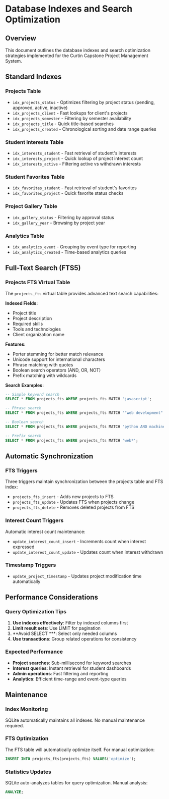 # Database Indexes and Search Optimization

## Overview
This document outlines the database indexes and search optimization strategies implemented for the Curtin Capstone Project Management System.

## Standard Indexes

### Projects Table
- `idx_projects_status` - Optimizes filtering by project status (pending, approved, active, inactive)
- `idx_projects_client` - Fast lookups for client's projects
- `idx_projects_semester` - Filtering by semester availability
- `idx_projects_title` - Quick title-based searches
- `idx_projects_created` - Chronological sorting and date range queries

### Student Interests Table
- `idx_interests_student` - Fast retrieval of student's interests
- `idx_interests_project` - Quick lookup of project interest count
- `idx_interests_active` - Filtering active vs withdrawn interests

### Student Favorites Table
- `idx_favorites_student` - Fast retrieval of student's favorites
- `idx_favorites_project` - Quick favorite status checks

### Project Gallery Table
- `idx_gallery_status` - Filtering by approval status
- `idx_gallery_year` - Browsing by project year

### Analytics Table
- `idx_analytics_event` - Grouping by event type for reporting
- `idx_analytics_created` - Time-based analytics queries

## Full-Text Search (FTS5)

### Projects FTS Virtual Table
The `projects_fts` virtual table provides advanced text search capabilities:

**Indexed Fields:**
- Project title
- Project description
- Required skills
- Tools and technologies
- Client organization name

**Features:**
- Porter stemming for better match relevance
- Unicode support for international characters
- Phrase matching with quotes
- Boolean search operators (AND, OR, NOT)
- Prefix matching with wildcards

**Search Examples:**
```sql
-- Simple keyword search
SELECT * FROM projects_fts WHERE projects_fts MATCH 'javascript';

-- Phrase search
SELECT * FROM projects_fts WHERE projects_fts MATCH '"web development"';

-- Boolean search
SELECT * FROM projects_fts WHERE projects_fts MATCH 'python AND machine learning';

-- Prefix search
SELECT * FROM projects_fts WHERE projects_fts MATCH 'web*';
```

## Automatic Synchronization

### FTS Triggers
Three triggers maintain synchronization between the projects table and FTS index:
- `projects_fts_insert` - Adds new projects to FTS
- `projects_fts_update` - Updates FTS when projects change
- `projects_fts_delete` - Removes deleted projects from FTS

### Interest Count Triggers
Automatic interest count maintenance:
- `update_interest_count_insert` - Increments count when interest expressed
- `update_interest_count_update` - Updates count when interest withdrawn

### Timestamp Triggers
- `update_project_timestamp` - Updates project modification time automatically

## Performance Considerations

### Query Optimization Tips
1. **Use indexes effectively**: Filter by indexed columns first
2. **Limit result sets**: Use LIMIT for pagination
3. **Avoid SELECT ***: Select only needed columns
4. **Use transactions**: Group related operations for consistency

### Expected Performance
- **Project searches**: Sub-millisecond for keyword searches
- **Interest queries**: Instant retrieval for student dashboards
- **Admin operations**: Fast filtering and reporting
- **Analytics**: Efficient time-range and event-type queries

## Maintenance

### Index Monitoring
SQLite automatically maintains all indexes. No manual maintenance required.

### FTS Optimization
The FTS table will automatically optimize itself. For manual optimization:
```sql
INSERT INTO projects_fts(projects_fts) VALUES('optimize');
```

### Statistics Updates
SQLite auto-analyzes tables for query optimization. Manual analysis:
```sql
ANALYZE;
```